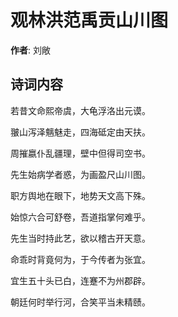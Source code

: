 # 观林洪范禹贡山川图

**作者**: 刘敞

## 诗词内容

若昔文命熙帝虞，大龟浮洛出元谟。

翍山泻泽魑魅走，四海砥定由天扶。

周摧嬴仆乱疆理，壁中但得司空书。

先生始病学者惑，为画盈尺山川图。

职方舆地在眼下，地势天文高下殊。

始惊六合可舒卷，吾道指掌何难乎。

先生当时持此艺，欲以稽古开天意。

命乖时背竟何为，于今传者为张宜。

宜生五十头已白，连蹇不为州郡辟。

朝廷何时举行河，合笑平当未精赜。

